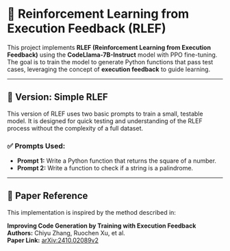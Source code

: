 # 🧠 Reinforcement Learning from Execution Feedback (RLEF)

This project implements **RLEF (Reinforcement Learning from Execution Feedback)** using the **CodeLlama-7B-Instruct** model with PPO fine-tuning. 
The goal is to train the model to generate Python functions that pass test cases, leveraging the concept of **execution feedback** to guide learning.

---

## 🚀 Version: Simple RLEF

This version of RLEF uses two basic prompts to train a small, testable model. It is designed for quick testing and understanding of the RLEF process without the complexity of a full dataset.

### ✅ Prompts Used:
- **Prompt 1:** Write a Python function that returns the square of a number.  
- **Prompt 2:** Write a function to check if a string is a palindrome.

---

## 📄 Paper Reference

This implementation is inspired by the method described in:  

**Improving Code Generation by Training with Execution Feedback**  
**Authors:** Chiyu Zhang, Ruochen Xu, et al.  
**Paper Link:** [arXiv:2410.02089v2](https://arxiv.org/abs/2410.02089)  
